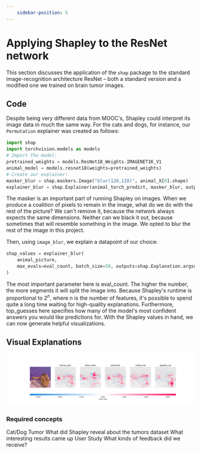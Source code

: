 ```yaml
---
    sidebar-position: 5
---
```

<!-- SOURCES:
    * https://christophm.github.io/interpretable-ml-book/shapley.html
    - https://medium.com/the-modern-scientist/what-is-the-shapley-value-8ca624274d5a
    + https://www.rand.org/content/dam/rand/pubs/papers/2021/P295.pdf
 -->
# Applying Shapley to the ResNet network

This section discusses the application of the ```shap``` package to the standard image-recognition architecture ResNet – both a standard version and a modified one we trained on brain tumor images.

## Code

Despite being very different data from MOOC's, Shapley could interpret its image data in much the same way. For the cats and dogs, for instance, our ```Permutation``` explainer was created as follows:

```Python
import shap
import torchvision.models as models
# Import the model:
pretrained_weights = models.ResNet18_Weights.IMAGENET1K_V1
animal_model = models.resnet18(weights=pretrained_weights)
# Create our explainer:
masker_blur = shap.maskers.Image("blur(128,128)", animal_X[0].shape)
explainer_blur = shap.Explainer(animal_torch_predict, masker_blur, output_names=class_names)
```

The masker is an important part of running Shapley on images. When we produce a coalition of pixels to remain in the image, what do we do with the rest of the picture? We can't remove it, because the network always expects the same dimensions. Neither can we black it out, because sometimes that will resemble something in the image. We opted to blur the rest of the image in this project.

Then, using ```image_blur```, we explain a datapoint of our choice:

```Python
shap_values = explainer_blur(
    animal_picture,
    max_evals=eval_count, batch_size=50, outputs=shap.Explanation.argsort.flip[:top_guesses]
)
```

The most important parameter here is eval_count. The higher the number, the more segments it will split the image into. Because Shapley's runtime is proportional to $2^n$, where $n$ is the number of features, it's possible to spend quite a long time waiting for high-quality explanations. Furthermore, top_guesses here specifies how many of the model's most confident answers you would like predictions for.
With the Shapley values in hand, we can now generate helpful visualizations.

## Visual Explanations

![Cat](abyssinian-3.png "Top guesses of the model and what pixels made it choose those classes")

### Required concepts
Cat/Dog
Tumor
  What did Shapley reveal about the tumors dataset
  What interesting results came up
User Study
  What kinds of feedback did we receive?
